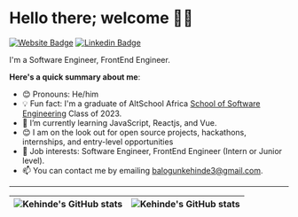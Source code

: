 # Hello there; welcome 👋🏾

[![Website Badge](https://img.shields.io/badge/-Portfolio-000000?style=for-the-badge&logo=Google-Chrome&logoColor=white&link=https://kehindebalogun.netlify.app/)](https://kehindebalogun.netlify.app/) [![Linkedin Badge](https://img.shields.io/badge/-kehindeBalogun-blue?style=for-the-badge&logo=Linkedin&logoColor=white&link=https://www.linkedin.com/in/kehinde-balogun-9a1078223)](https://www.linkedin.com/in/kehinde-balogun-9a1078223) 

I'm a Software Engineer, FrontEnd Engineer.

**Here's a quick summary about me**:

- 😊 Pronouns: He/him
- 💡 Fun fact: I'm a graduate of AltSchool Africa [School of Software Engineering](https://altschoolafrica.com/schools/engineering) Class of 2023.
- 🌱 I’m currently learning JavaScript, Reactjs, and Vue.
- 😊 I am on the look out for open source projects, hackathons, internships, and entry-level opportunities
- 💼 Job interests: Software Engineer, FrontEnd Engineer (Intern or Junior level).
- 📫 You can contact me by emailing balogunkehinde3@gmail.com.

---

| <img align="center" src="https://github-readme-stats.vercel.app/api?username=Kehinde13&show_icons=true&include_all_commits=true&hide_border=true" alt="Kehinde's GitHub stats" /> | <img align="center" src="https://github-readme-stats.vercel.app/api/top-langs/?username=Kehinde13&langs_count=8&layout=compact&hide_border=true" alt="Kehinde's GitHub stats" /> |
| ------------- | ------------- |
